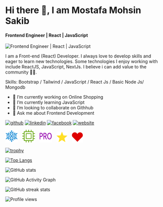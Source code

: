 # Hi there 👋, I am Mostafa Mohsin Sakib
#### Frontend Engineer | React | JavaScript
![Frontend Engineer | React | JavaScript](https://i.ibb.co/GH7HQJF/Navy-Blue-Geometric-Technology-Linked-In-Banner.png)

I am a Front-end (React) Developer. I always love to develop skills and eager to learn new technologies. Some technologies I enjoy working with include ReactJS, JavaScript, NextJs. I believe i can add value to the community 🧑‍💻.

Skills: Bootstrap / Tailwind / JavaScript / React Js / Basic Node Js/ Mongodb

- 🔭 I’m currently working on Online Shopping 
- 🌱 I’m currently learning JavaScript 
- 👯 I’m looking to collaborate on Githhub 
- 💬 Ask me about Frontend Development 


[<img src='https://cdn.jsdelivr.net/npm/simple-icons@3.0.1/icons/github.svg' alt='github' height='40'>](https://github.com/https://github.com/sakib1100)  [<img src='https://cdn.jsdelivr.net/npm/simple-icons@3.0.1/icons/linkedin.svg' alt='linkedin' height='40'>](https://www.linkedin.com/in/https://www.linkedin.com/in/mostafamohsin//)  [<img src='https://cdn.jsdelivr.net/npm/simple-icons@3.0.1/icons/facebook.svg' alt='facebook' height='40'>](https://www.facebook.com/https://www.facebook.com/mostafa.mohsin.5473)  [<img src='https://cdn.jsdelivr.net/npm/simple-icons@3.0.1/icons/icloud.svg' alt='website' height='40'>](https://mostafamohsin.netlify.app/)  

<a href='https://archiveprogram.github.com/'><img src='https://raw.githubusercontent.com/acervenky/animated-github-badges/master/assets/acbadge.gif' width='40' height='40'></a> <a href='https://docs.github.com/en/developers'><img src='https://raw.githubusercontent.com/acervenky/animated-github-badges/master/assets/devbadge.gif' width='40' height='40'></a> <a href='https://github.com/pricing'><img src='https://raw.githubusercontent.com/acervenky/animated-github-badges/master/assets/pro.gif' width='40' height='40'></a> <a href='https://stars.github.com/'><img src='https://raw.githubusercontent.com/acervenky/animated-github-badges/master/assets/starbadge.gif' width='35' height='35'></a> <a href='https://docs.github.com/en/github/supporting-the-open-source-community-with-github-sponsors'><img src='https://raw.githubusercontent.com/acervenky/animated-github-badges/master/assets/sponsorbadge.gif' width='35' height='35'></a> 

[![trophy](https://github-profile-trophy.vercel.app/?username=https://github.com/sakib1100)](https://github.com/ryo-ma/github-profile-trophy)

[![Top Langs](https://github-readme-stats.vercel.app/api/top-langs/?username=https://github.com/sakib1100)](https://github.com/anuraghazra/github-readme-stats)

![GitHub stats](https://github-readme-stats.vercel.app/api?username=https://github.com/sakib1100&show_icons=true&count_private=true)  

![GitHub Activity Graph](https://activity-graph.herokuapp.com/graph?username=https://github.com/sakib1100)  

![GitHub streak stats](https://streak-stats.demolab.com/?user=https://github.com/sakib1100)  

![Profile views](https://gpvc.arturio.dev/https://github.com/sakib1100)  
